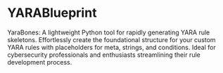 # YARABlueprint
YaraBones: A lightweight Python tool for rapidly generating YARA rule skeletons. Effortlessly create the foundational structure for your custom YARA rules with placeholders for meta, strings, and conditions. Ideal for cybersecurity professionals and enthusiasts streamlining their rule development process.
